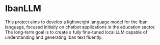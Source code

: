 # IbanLLM
This project aims to develop a lightweight language model for the Iban language, focused initially on chatbot applications in the education sector. The long-term goal is to create a fully fine-tuned local LLM capable of understanding and generating Iban text fluently.
